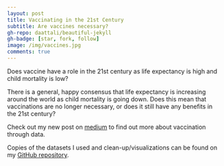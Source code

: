 ```yaml
---
layout: post
title: Vaccinating in the 21st Century
subtitle: Are vaccines necessary?
gh-repo: daattali/beautiful-jekyll
gh-badge: [star, fork, follow]
image: /img/vaccines.jpg
comments: true
---
```


Does vaccine have a role in the 21st century as life expectancy is high and child mortality is low?

There is a general, happy consensus that life expectancy is increasing around the world as child mortality is going down. Does this mean that vaccinations are no longer necessary, or does it still have any benefits in the 21st century?

Check out my new post on [medium](https://medium.com/@ywang03/do-vaccines-really-have-any-effect-on-life-and-death-9dfd71e4e529/) to find out more about vaccination through data. 

Copies of the datasets I used and clean-up/visualizations can be found on my [GitHub repository](https://github.com/KristineYW/DS-Unit-1-Build).


